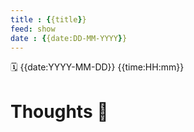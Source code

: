 ```yaml
---
title : {{title}}
feed: show
date : {{date:DD-MM-YYYY}}
---
```


🗓 {{date:YYYY-MM-DD}} {{time:HH:mm}}

# Thoughts 💬
